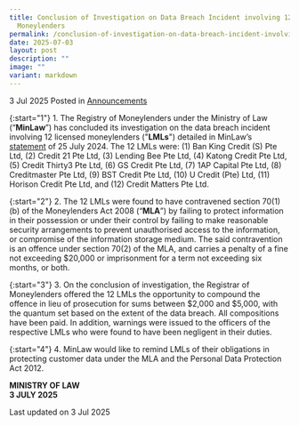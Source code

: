 ```yaml
---
title: Conclusion of Investigation on Data Breach Incident involving 12 Licensed
  Moneylenders
permalink: /conclusion-of-investigation-on-data-breach-incident-involving-12-licensed-moneylenders/
date: 2025-07-03
layout: post
description: ""
image: ""
variant: markdown
---
```

3 Jul 2025 Posted in [Announcements](https://www.mlaw.gov.sg/news/announcements/)

{:start="1"}
1.&nbsp;The Registry of Moneylenders under the Ministry of Law (“<b>MinLaw</b>”) has concluded its investigation on the data breach incident involving 12 licensed moneylenders ("<b>LMLs</b>") detailed in MinLaw’s <a href="https://www.mlaw.gov.sg/statement-by-minlaw-on-a-data-breach-involving-system-of-third-party-it-vendor-engaged-by-lmls/">statement</a> of 25 July 2024. The 12 LMLs were: (1) Ban King Credit (S) Pte Ltd, (2) Credit 21 Pte Ltd, (3) Lending Bee Pte Ltd, (4) Katong Credit Pte Ltd, (5) Credit Thirty3 Pte Ltd, (6) GS Credit Pte Ltd, (7) 1AP Capital Pte Ltd, (8) Creditmaster Pte Ltd, (9) BST Credit Pte Ltd, (10) U Credit (Pte) Ltd, (11) Horison Credit Pte Ltd, and (12) Credit Matters Pte Ltd.
 
{:start="2"}
2.&nbsp;The 12 LMLs were found to have contravened section 70(1)(b) of the Moneylenders Act 2008 (“<b>MLA</b>”) by failing to protect information in their possession or under their control by failing to make reasonable security arrangements to prevent unauthorised access to the information, or compromise of the information storage medium. The said contravention is an offence under section 70(2) of the MLA, and carries a penalty of a fine not exceeding $20,000 or imprisonment for a term not exceeding six months, or both.

{:start="3"}
3.&nbsp;On the conclusion of investigation, the Registrar of Moneylenders offered the 12 LMLs the opportunity to compound the offence in lieu of prosecution for sums between $2,000 and $5,000, with the quantum set based on the extent of the data breach.  All compositions have been paid. In addition, warnings were issued to the officers of the respective LMLs who were found to have been negligent in their duties.

{:start="4"}
4.&nbsp;MinLaw would like to remind LMLs of their obligations in protecting customer data under the MLA and the Personal Data Protection Act 2012.

**MINISTRY OF LAW**
<br>**3 JULY 2025**

<p class="right-side-updated">Last updated on 3 Jul 2025</p>
